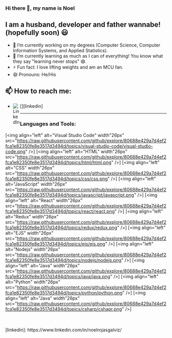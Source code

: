### Hi there 👋, my name is **Noel**

## I am a husband, developer and father wannabe! (hopefully soon) 😃
 - 🔭 I’m currently working on my degrees (Computer Science, Computer Information Systems, and Applied Statistics).
 - 🌱 I’m currently learning as much as I can of everything! You know what they say "learning never stops" 😅. 
 - ⚡ Fun fact: I love lifting weights and am an MCU fan.
 - 😄 Pronouns: He/His

## 📫 How to reach me:
* [<img align="left" alt="LinkedIn" width="22px" src="https://cdn.jsdelivr.net/npm/simple-icon@v3/icons/linkedin.svg"/>][linkedin]

---
### Languages and Tools:
[<img align="left" alt="Visual Studio Code" width"26px" src="https://raw.githubusercontent.com/github/explore/80688e429a7d4ef2fca1e82350fe8e3517d3494d/topics/visual-studio-code/visual-studio-code.png" />]
[<img align="left" alt="HTML" width"26px" src="https://raw.githubusercontent.com/github/explore/80688e429a7d4ef2fca1e82350fe8e3517d3494d/topics/html/html.png" />]
[<img align="left" alt="CSS" width"26px" src="https://raw.githubusercontent.com/github/explore/80688e429a7d4ef2fca1e82350fe8e3517d3494d/topics/css/css.png" />]
[<img align="left" alt="JavaScript" width"26px" src="https://raw.githubusercontent.com/github/explore/80688e429a7d4ef2fca1e82350fe8e3517d3494d/topics/javascript/javascript.png" />]
[<img align="left" alt="React" width"26px" src="https://raw.githubusercontent.com/github/explore/80688e429a7d4ef2fca1e82350fe8e3517d3494d/topics/react/react.png" />]
[<img align="left" alt="Redux" width"26px" src="https://raw.githubusercontent.com/github/explore/80688e429a7d4ef2fca1e82350fe8e3517d3494d/topics/redux/redux.png" />]
[<img align="left" alt="EJS" width"26px" src="https://raw.githubusercontent.com/github/explore/80688e429a7d4ef2fca1e82350fe8e3517d3494d/topics/ejs/ejs.png" />]
[<img align="left" alt="Nodejs" width"26px" src="https://raw.githubusercontent.com/github/explore/80688e429a7d4ef2fca1e82350fe8e3517d3494d/topics/nodejs/nodejs.png" />]
[<img align="left" alt="Java" width"26px" src="https://raw.githubusercontent.com/github/explore/80688e429a7d4ef2fca1e82350fe8e3517d3494d/topics/java/java.png" />]
[<img align="left" alt="Python" width"26px" src="https://raw.githubusercontent.com/github/explore/80688e429a7d4ef2fca1e82350fe8e3517d3494d/topics/python/python.png" />]
[<img align="left" alt="Java" width"26px" src="https://raw.githubusercontent.com/github/explore/80688e429a7d4ef2fca1e82350fe8e3517d3494d/topics/csharp/cshapr.png" />]

<br/>
<br/>
[linkedin]: https://www.linkedin.com/in/noelrojasgalviz/

<!--
**NoelRojas1/NoelRojas1** is a ✨ _special_ ✨ repository because its `README.md` (this file) appears on your GitHub profile.

Here are some ideas to get you started:

- 🔭 I’m currently working on ...
- 🌱 I’m currently learning ...
- 👯 I’m looking to collaborate on ...
- 🤔 I’m looking for help with ...
- 💬 Ask me about ...
- 📫 How to reach me: ...
- 😄 Pronouns: ...
- ⚡ Fun fact: ...
-->
